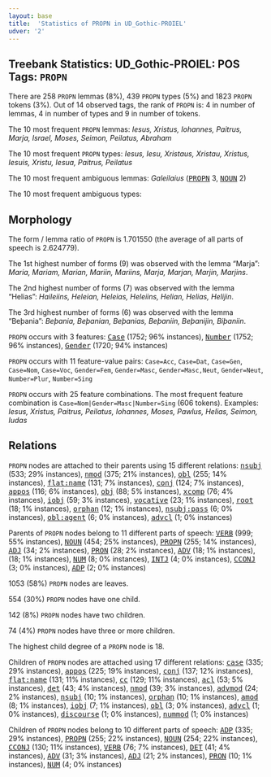 ```yaml
---
layout: base
title:  'Statistics of PROPN in UD_Gothic-PROIEL'
udver: '2'
---
```


## Treebank Statistics: UD_Gothic-PROIEL: POS Tags: `PROPN`

There are 258 `PROPN` lemmas (8%), 439 `PROPN` types (5%) and 1823 `PROPN` tokens (3%).
Out of 14 observed tags, the rank of `PROPN` is: 4 in number of lemmas, 4 in number of types and 9 in number of tokens.

The 10 most frequent `PROPN` lemmas: <em>Iesus, Xristus, Iohannes, Paitrus, Marja, Israel, Moses, Seimon, Peilatus, Abraham</em>

The 10 most frequent `PROPN` types:  <em>Iesus, Iesu, Xristaus, Xristau, Xristus, Iesuis, Xristu, Iesua, Paitrus, Peilatus</em>

The 10 most frequent ambiguous lemmas: <em>Galeilaius</em> (<tt><a href="got_proiel-pos-PROPN.html">PROPN</a></tt> 3, <tt><a href="got_proiel-pos-NOUN.html">NOUN</a></tt> 2)

The 10 most frequent ambiguous types:  



## Morphology

The form / lemma ratio of `PROPN` is 1.701550 (the average of all parts of speech is 2.624779).

The 1st highest number of forms (9) was observed with the lemma “Marja”: <em>Maria, Mariam, Marian, Mariin, Mariins, Marja, Marjan, Marjin, Marjins</em>.

The 2nd highest number of forms (7) was observed with the lemma “Helias”: <em>Haileiins, Heleian, Heleias, Heleiins, Helian, Helias, Helijin</em>.

The 3rd highest number of forms (6) was observed with the lemma “Beþania”: <em>Beþania, Beþanian, Beþanias, Beþaniin, Beþanijin, Biþaniin</em>.

`PROPN` occurs with 3 features: <tt><a href="got_proiel-feat-Case.html">Case</a></tt> (1752; 96% instances), <tt><a href="got_proiel-feat-Number.html">Number</a></tt> (1752; 96% instances), <tt><a href="got_proiel-feat-Gender.html">Gender</a></tt> (1720; 94% instances)

`PROPN` occurs with 11 feature-value pairs: `Case=Acc`, `Case=Dat`, `Case=Gen`, `Case=Nom`, `Case=Voc`, `Gender=Fem`, `Gender=Masc`, `Gender=Masc,Neut`, `Gender=Neut`, `Number=Plur`, `Number=Sing`

`PROPN` occurs with 25 feature combinations.
The most frequent feature combination is `Case=Nom|Gender=Masc|Number=Sing` (606 tokens).
Examples: <em>Iesus, Xristus, Paitrus, Peilatus, Iohannes, Moses, Pawlus, Helias, Seimon, Iudas</em>


## Relations

`PROPN` nodes are attached to their parents using 15 different relations: <tt><a href="got_proiel-dep-nsubj.html">nsubj</a></tt> (533; 29% instances), <tt><a href="got_proiel-dep-nmod.html">nmod</a></tt> (375; 21% instances), <tt><a href="got_proiel-dep-obl.html">obl</a></tt> (255; 14% instances), <tt><a href="got_proiel-dep-flat-name.html">flat:name</a></tt> (131; 7% instances), <tt><a href="got_proiel-dep-conj.html">conj</a></tt> (124; 7% instances), <tt><a href="got_proiel-dep-appos.html">appos</a></tt> (116; 6% instances), <tt><a href="got_proiel-dep-obj.html">obj</a></tt> (88; 5% instances), <tt><a href="got_proiel-dep-xcomp.html">xcomp</a></tt> (76; 4% instances), <tt><a href="got_proiel-dep-iobj.html">iobj</a></tt> (59; 3% instances), <tt><a href="got_proiel-dep-vocative.html">vocative</a></tt> (23; 1% instances), <tt><a href="got_proiel-dep-root.html">root</a></tt> (18; 1% instances), <tt><a href="got_proiel-dep-orphan.html">orphan</a></tt> (12; 1% instances), <tt><a href="got_proiel-dep-nsubj-pass.html">nsubj:pass</a></tt> (6; 0% instances), <tt><a href="got_proiel-dep-obl-agent.html">obl:agent</a></tt> (6; 0% instances), <tt><a href="got_proiel-dep-advcl.html">advcl</a></tt> (1; 0% instances)

Parents of `PROPN` nodes belong to 11 different parts of speech: <tt><a href="got_proiel-pos-VERB.html">VERB</a></tt> (999; 55% instances), <tt><a href="got_proiel-pos-NOUN.html">NOUN</a></tt> (454; 25% instances), <tt><a href="got_proiel-pos-PROPN.html">PROPN</a></tt> (255; 14% instances), <tt><a href="got_proiel-pos-ADJ.html">ADJ</a></tt> (34; 2% instances), <tt><a href="got_proiel-pos-PRON.html">PRON</a></tt> (28; 2% instances), <tt><a href="got_proiel-pos-ADV.html">ADV</a></tt> (18; 1% instances),  (18; 1% instances), <tt><a href="got_proiel-pos-NUM.html">NUM</a></tt> (8; 0% instances), <tt><a href="got_proiel-pos-INTJ.html">INTJ</a></tt> (4; 0% instances), <tt><a href="got_proiel-pos-CCONJ.html">CCONJ</a></tt> (3; 0% instances), <tt><a href="got_proiel-pos-ADP.html">ADP</a></tt> (2; 0% instances)

1053 (58%) `PROPN` nodes are leaves.

554 (30%) `PROPN` nodes have one child.

142 (8%) `PROPN` nodes have two children.

74 (4%) `PROPN` nodes have three or more children.

The highest child degree of a `PROPN` node is 18.

Children of `PROPN` nodes are attached using 17 different relations: <tt><a href="got_proiel-dep-case.html">case</a></tt> (335; 29% instances), <tt><a href="got_proiel-dep-appos.html">appos</a></tt> (225; 19% instances), <tt><a href="got_proiel-dep-conj.html">conj</a></tt> (137; 12% instances), <tt><a href="got_proiel-dep-flat-name.html">flat:name</a></tt> (131; 11% instances), <tt><a href="got_proiel-dep-cc.html">cc</a></tt> (129; 11% instances), <tt><a href="got_proiel-dep-acl.html">acl</a></tt> (53; 5% instances), <tt><a href="got_proiel-dep-det.html">det</a></tt> (43; 4% instances), <tt><a href="got_proiel-dep-nmod.html">nmod</a></tt> (39; 3% instances), <tt><a href="got_proiel-dep-advmod.html">advmod</a></tt> (24; 2% instances), <tt><a href="got_proiel-dep-nsubj.html">nsubj</a></tt> (10; 1% instances), <tt><a href="got_proiel-dep-orphan.html">orphan</a></tt> (10; 1% instances), <tt><a href="got_proiel-dep-amod.html">amod</a></tt> (8; 1% instances), <tt><a href="got_proiel-dep-iobj.html">iobj</a></tt> (7; 1% instances), <tt><a href="got_proiel-dep-obl.html">obl</a></tt> (3; 0% instances), <tt><a href="got_proiel-dep-advcl.html">advcl</a></tt> (1; 0% instances), <tt><a href="got_proiel-dep-discourse.html">discourse</a></tt> (1; 0% instances), <tt><a href="got_proiel-dep-nummod.html">nummod</a></tt> (1; 0% instances)

Children of `PROPN` nodes belong to 10 different parts of speech: <tt><a href="got_proiel-pos-ADP.html">ADP</a></tt> (335; 29% instances), <tt><a href="got_proiel-pos-PROPN.html">PROPN</a></tt> (255; 22% instances), <tt><a href="got_proiel-pos-NOUN.html">NOUN</a></tt> (254; 22% instances), <tt><a href="got_proiel-pos-CCONJ.html">CCONJ</a></tt> (130; 11% instances), <tt><a href="got_proiel-pos-VERB.html">VERB</a></tt> (76; 7% instances), <tt><a href="got_proiel-pos-DET.html">DET</a></tt> (41; 4% instances), <tt><a href="got_proiel-pos-ADV.html">ADV</a></tt> (31; 3% instances), <tt><a href="got_proiel-pos-ADJ.html">ADJ</a></tt> (21; 2% instances), <tt><a href="got_proiel-pos-PRON.html">PRON</a></tt> (10; 1% instances), <tt><a href="got_proiel-pos-NUM.html">NUM</a></tt> (4; 0% instances)

